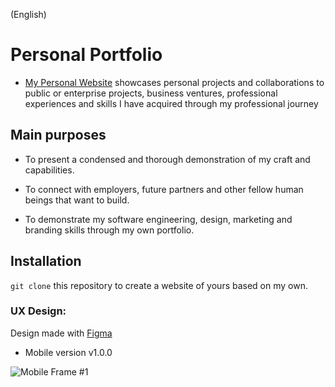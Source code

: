 (English)
# Personal Portfolio
- [My Personal Website](https://romocesar.github.io) showcases personal projects and collaborations to public or enterprise projects, business ventures, professional experiences and skills I have acquired through my professional journey

## Main purposes

- To present a condensed and thorough demonstration of my craft and capabilities.

- To connect with employers, future partners and other fellow human beings that want to build.

- To demonstrate my software engineering, design, marketing and branding skills through my own portfolio.


## Installation

`git clone` this repository to create a website of yours based on my own.

### UX Design:
Design made with [Figma](figma.com)

- Mobile version v1.0.0

![Mobile Frame #1](design/Mobile_F1.PNG)

